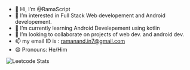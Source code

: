 - 👋 Hi, I’m @RamaScript
- 👀 I’m interested in Full Stack Web developement and Android developement.
- 🌱 I’m currently learning Android Develepement using kotlin
- 💞️ I’m looking to collaborate on projects of web dev. and android dev.
- 📫 my email ID is : ramanand.in7@gmail.com
- 😄 Pronouns: He/Him

![Leetcode Stats](https://leetcard.jacoblin.cool/ramanand7?theme=dark&font=Poppins&ext=heatmap)
